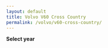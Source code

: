 ```yaml
---
layout: default
title: Volvo V60 Cross Country
permalink: /volvo/v60-cross-country/
---
```

**Select year**

